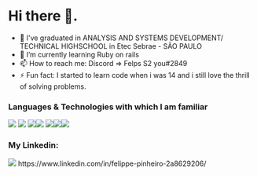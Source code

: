 # Hi there 👋.

- 🔭 I've graduated in ANALYSIS AND SYSTEMS DEVELOPMENT/ TECHNICAL HIGHSCHOOL in Etec Sebrae - SÃO PAULO
- 🌱 I’m currently learning Ruby on rails
- 📫 How to reach me: Discord => Felps S2 you#2849
- ⚡ Fun fact: I started to learn code when i was 14 and i still love the thrill of solving problems.

###  Languages & Technologies  with which I am familiar

<img src="https://img.shields.io/badge/HTML5-E34F26?style=for-the-badge&logo=html5&logoColor=white"> <img src="https://img.shields.io/badge/CSS3-1572B6?style=for-the-badge&logo=css3&logoColor=white"> <img src="https://img.shields.io/badge/JavaScript-F7DF1E?style=for-the-badge&logo=javascript&logoColor=black"><img src="https://img.shields.io/badge/PHP-777BB4?style=for-the-badge&logo=php&logoColor=white"> <img src="https://img.shields.io/badge/MySQL-00000F?style=for-the-badge&logo=mysql&logoColor=white"><img src="https://img.shields.io/badge/C%23-239120?style=for-the-badge&logo=c-sharp&logoColor=white"><img src="https://img.shields.io/badge/Git-F05032?style=for-the-badge&logo=git&logoColor=white">

### My Linkedin:
<img src='https://img.shields.io/badge/LinkedIn-0077B5?style=for-the-badge&logo=linkedin&logoColor=white'> 
https://www.linkedin.com/in/felippe-pinheiro-2a8629206/



